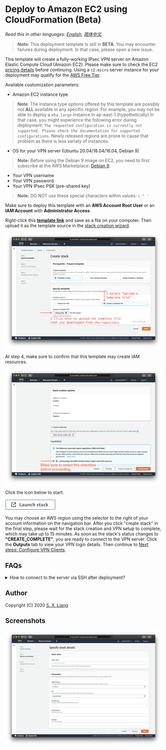# Deploy to Amazon EC2 using CloudFormation (Beta)

*Read this in other languages: [English](README.md), [简体中文](README-zh.md).*

> **Note:** This deployment template is still in **BETA**. You may encounter failures during deployment. In that case, please open a new issue.

This template will create a fully-working IPsec VPN server on Amazon Elastic Compute Cloud (Amazon EC2). Please make sure to check the EC2 [pricing details](https://aws.amazon.com/ec2/pricing/on-demand/) before continuing. Using a `t2.micro` server instance for your deployment may qualify for the [AWS Free Tier](https://aws.amazon.com/free/).

Available customization parameters:

- Amazon EC2 instance type
> **Note**: The instance type options offered by this template are possibly not **ALL** available in any specific region. For example, you may not be able to deploy a `m5a.large` instance in ap-east-1.(hypothetically) In that case, you might experience the following error during deployment: `The requested configuration is currently not supported. Please check the documentation for supported configurations`. Newly released regions are prone to cause that problem as there is less variaty of instances.
- OS for your VPN server (Ubuntu 20.04/18.04/16.04, Debian 9)
> **Note:** Before using the Debian 9 image on EC2, you need to first subscribe at the AWS Marketplace: [Debian 9](https://aws.amazon.com/marketplace/pp/B073HW9SP3).
- Your VPN username
- Your VPN password
- Your VPN IPsec PSK (pre-shared key)

> **Note:** DO NOT use these special characters within values: `\ " '`

Make sure to deploy this template with an **AWS Account Root User** or an **IAM Account** with **Administrator Access**.

Right-click this [**template link**](https://raw.githubusercontent.com/hwdsl2/setup-ipsec-vpn/master/aws/cloudformation-template-ipsec) and save as a file on your computer. Then upload it as the template source in the [stack creation wizard](https://console.aws.amazon.com/cloudformation/home#/stacks/new).

![Upload the template](upload-the-template.png)

At step 4, make sure to confirm that this template may create IAM resources.

![Confirm IAM](confirm-iam.png)

Click the icon below to start:

<a href="https://console.aws.amazon.com/cloudformation/home#/stacks/new" target="_blank"><img src="cloudformation-launch-stack-button.png" alt="Launch stack" height="34px"></a>

You may choose an AWS region using the selector to the right of your account information on the navigation bar. After you click "create stack" in the final step, please wait for the stack creation and VPN setup to complete, which may take up to 15 minutes. As soon as the stack's status changes to **"CREATE_COMPLETE"**, you are ready to connect to the VPN server. Click the **Outputs** tab to view your VPN login details. Then continue to [Next steps: Configure VPN Clients](../README.md#next-steps).

## FAQs

<details>
<summary>
How to connect to the server via SSH after deployment?
</summary>

After deployment, the default username for an Ubuntu instance is **ubuntu**, and for a Debian instance it is **admin**. Amazon EC2 does not allow users to access newly created instances with an SSH password. Instead, users are required to create "key pairs", which are used as credentials for SSH access.

This template generates a key pair for you during deployment, and the private key will be available as text under the **Outputs** tab after the stack is successfully created.

You will need to save the private key from the **Outputs** tab to a file on your computer, if you want to access the VPN server via SSH.

> **Note:** You may need to format the private key by replacing all spaces with newlines, before saving to a file.

![Show key](show-key.png)

</details>

## Author

Copyright (C) 2020 [S. X. Liang](https://github.com/scottpedia)

## Screenshots

![Specify parameters](specify-parameters.png)
